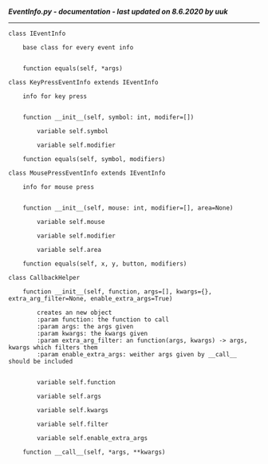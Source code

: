 ***EventInfo.py - documentation - last updated on 8.6.2020 by uuk***
___

    class IEventInfo
        
        base class for every event info


        function equals(self, *args)

    class KeyPressEventInfo extends IEventInfo
        
        info for key press


        function __init__(self, symbol: int, modifer=[])

            variable self.symbol

            variable self.modifier

        function equals(self, symbol, modifiers)

    class MousePressEventInfo extends IEventInfo
        
        info for mouse press


        function __init__(self, mouse: int, modifier=[], area=None)

            variable self.mouse

            variable self.modifier

            variable self.area

        function equals(self, x, y, button, modifiers)

    class CallbackHelper

        function __init__(self, function, args=[], kwargs={}, extra_arg_filter=None, enable_extra_args=True)
            
            creates an new object
            :param function: the function to call
            :param args: the args given
            :param kwargs: the kwargs given
            :param extra_arg_filter: an function(args, kwargs) -> args, kwargs which filters them
            :param enable_extra_args: weither args given by __call__ should be included


            variable self.function

            variable self.args

            variable self.kwargs

            variable self.filter

            variable self.enable_extra_args

        function __call__(self, *args, **kwargs)